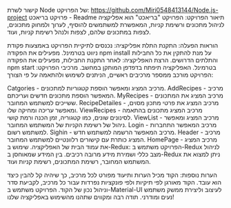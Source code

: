 קישור לשרת Node של הפרויקט:
https://github.com/Miri0548413144/Node.js-project
פרויקט בריאכט - Readme
תיאור הפרויקט:
הפרויקט "בריאכט" הוא אפליקציה לניהול מתכונים ורשימת קניות, המאפשרת למשתמשים להוסיף, לערוך ולמחוק מתכונים, לצפות במתכונים שלהם, לצפות ולנהל רשימת קניות, ועוד.

הוראות הפעלה:
התקנת התלת אפליקציה:
נכנסים לתיקיית הפרויקט באמצעות פקודת ניווט בטרמינל.
מפעילים את הפקודה npm install על מנת להתקין את כל החבילות והתלתים הדרושים.
הרצת האפליקציה:
לאחר התקנת החבילות, מפעילים את הפקודה npm start בטרמינל.
האפליקציה תיפתח בדפדפן המותקן במחשב.
מרכיבי הפרויקט:
הפרויקט מורכב ממספר מרכיבים ראשיים, הניתנים לשימוש ולהתאמה על פי הצורך:

Catgories - מרכיב המציג ומאפשר הוספת קטגוריות למתכונים.
AddRecipes - מרכיב המאפשר הוספת מתכונים חדשים ועריכתם.
MyRecipes - מרכיב המציג את המתכונים ששייכים למשתמש המחובר.
RecipeDetailes - מרכיב המציג את פרטי מתכון מסוים, ומאפשר עריכה ומחיקה שלו.
ViewRecipes - מרכיב המציג מתכונים בהתאמה לסינונים שונים, כמו קטגוריה, זמן הכנה ורמת קושי.
ViewList - מרכיב המציג ומאפשר ניהול של רשימת הקניות של המשתמש המחובר.
Login - מרכיב המאפשר התחברות למשתמש רשום.
Sighin - מרכיב המאפשר הרשמה למשתמש חדש.
Header - מרכיב המציג כותרת עם קישורים רלוונטיים למשתמש המחובר.
HomePage - מרכיב המציג את עמוד הבית של האפליקציה.
שימוש ב-Redux:
הפרויקט משתמש ב-Redux לניהול מצב כללי ושמירת מידע מרובה רכיבים. בין המידע שמאוחסן ב-Redux ניתן למצוא את המשתמש המחובר, רשימת המתכונים, רשימת קניות ועוד.

הערות נוספות:
הקוד מכיל הערות ותיעוד מפורט לכל מרכיב, כך שיהיה קל להבין כיצד הוא עובד.
הקוד מאורגן לפי תיקיות ולפי פונקציות נפרדות עבור כל מרכיב, לקביעת סדר וניהול נכון של הקוד.
הפרויקט משתמש ב-Material-UI לעיצוב וליצירת ממשק משתמש נעים ומודרני.
תודה רבה ומקווים שתהנו מהשימוש באפליקציה שלנו!
